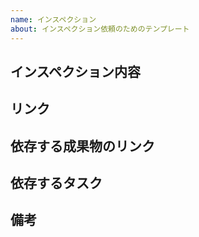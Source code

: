 ```yaml
---
name: インスペクション
about: インスペクション依頼のためのテンプレート
---
```


<!-- あくまでテンプレートなので必ずしもすべての項目を埋めなくてよい -->

## インスペクション内容

<!-- インスペクションタグをつけ，インスペクション内容を書く -->

## リンク

<!-- インスペクションしてもらう成果物のリンク(どのブランチのどのファイルなのか示す．その成果物の最新のコミットのリンクも示す) -->

## 依存する成果物のリンク

<!-- インスペクションしてもらう成果物に依存する成果物のリンク(どのブランチのどのファイルなのか示す．その成果物の最新のコミットのリンクも示す) -->

## 依存するタスク

<!-- #1とかで記述してください -->

## 備考
